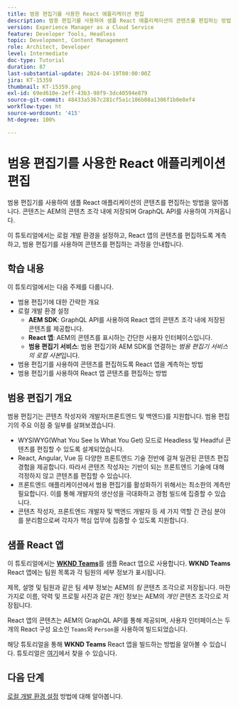 ```yaml
---
title: 범용 편집기를 사용한 React 애플리케이션 편집
description: 범용 편집기를 사용하여 샘플 React 애플리케이션의 콘텐츠를 편집하는 방법을 알아봅니다.
version: Experience Manager as a Cloud Service
feature: Developer Tools, Headless
topic: Development, Content Management
role: Architect, Developer
level: Intermediate
doc-type: Tutorial
duration: 87
last-substantial-update: 2024-04-19T00:00:00Z
jira: KT-15359
thumbnail: KT-15359.png
exl-id: 69ed610e-2eff-43b3-98f9-3dc40594e879
source-git-commit: 48433a5367c281cf5a1c106b08a1306f1b0e8ef4
workflow-type: ht
source-wordcount: '415'
ht-degree: 100%

---
```


# 범용 편집기를 사용한 React 애플리케이션 편집

범용 편집기를 사용하여 샘플 React 애플리케이션의 콘텐츠를 편집하는 방법을 알아봅니다. 콘텐츠는 AEM의 콘텐츠 조각 내에 저장되며 GraphQL API를 사용하여 가져옵니다.

이 튜토리얼에서는 로컬 개발 환경을 설정하고, React 앱의 콘텐츠를 편집하도록 계측하고, 범용 편집기를 사용하여 콘텐츠를 편집하는 과정을 안내합니다.

## 학습 내용

이 튜토리얼에서는 다음 주제를 다룹니다.

- 범용 편집기에 대한 간략한 개요
- 로컬 개발 환경 설정
   - **AEM SDK**: GraphQL API를 사용하여 React 앱의 콘텐츠 조각 내에 저장된 콘텐츠를 제공합니다.
   - **React 앱**: AEM의 콘텐츠를 표시하는 간단한 사용자 인터페이스입니다.
   - **범용 편집기 서비스**: 범용 편집기와 AEM SDK를 연결하는 _범용 편집기 서비스의 로컬 사본_&#x200B;입니다.
- 범용 편집기를 사용하여 콘텐츠를 편집하도록 React 앱을 계측하는 방법
- 범용 편집기를 사용하여 React 앱 콘텐츠를 편집하는 방법


## 범용 편집기 개요

범용 편집기는 콘텐츠 작성자와 개발자(프론트엔드 및 백엔드)를 지원합니다. 범용 편집기의 주요 이점 중 일부를 살펴보겠습니다.

- WYSIWYG(What You See Is What You Get) 모드로 Headless 및 Headful 콘텐츠를 편집할 수 있도록 설계되었습니다.
- React, Angular, Vue 등 다양한 프론트엔드 기술 전반에 걸쳐 일관된 콘텐츠 편집 경험을 제공합니다. 따라서 콘텐츠 작성자는 기반이 되는 프론트엔드 기술에 대해 걱정하지 않고 콘텐츠를 편집할 수 있습니다.
- 프론트엔드 애플리케이션에서 범용 편집기를 활성화하기 위해서는 최소한의 계측만 필요합니다. 이를 통해 개발자의 생산성을 극대화하고 경험 빌드에 집중할 수 있습니다.
- 콘텐츠 작성자, 프론트엔드 개발자 및 백엔드 개발자 등 세 가지 역할 간 관심 분야를 분리함으로써 각자가 핵심 업무에 집중할 수 있도록 지원합니다.


## 샘플 React 앱

이 튜토리얼에서는 [**WKND Teams**](https://github.com/adobe/aem-guides-wknd-graphql/tree/main/basic-tutorial#react-app---basic-tutorial---teampersons)를 샘플 React 앱으로 사용합니다. **WKND Teams** React 앱에는 팀원 목록과 각 팀원의 세부 정보가 표시됩니다.

제목, 설명 및 팀원과 같은 팀 세부 정보는 AEM의 _팀_ 콘텐츠 조각으로 저장됩니다. 마찬가지로 이름, 약력 및 프로필 사진과 같은 개인 정보는 AEM의 _개인_ 콘텐츠 조각으로 저장됩니다.

React 앱의 콘텐츠는 AEM의 GraphQL API를 통해 제공되며, 사용자 인터페이스는 두 개의 React 구성 요소인 `Teams`와 `Person`을 사용하여 빌드되었습니다.

해당 튜토리얼을 통해 **WKND Teams** React 앱을 빌드하는 방법을 알아볼 수 있습니다. 튜토리얼은 [여기](https://experienceleague.adobe.com/ko/docs/experience-manager-learn/getting-started-with-aem-headless/graphql/multi-step/overview)에서 찾을 수 있습니다.

## 다음 단계

[로컬 개발 환경 설정](./local-development-setup.md) 방법에 대해 알아봅니다.
